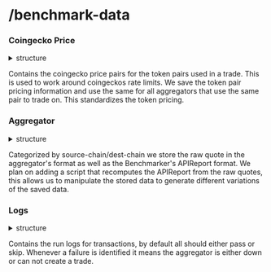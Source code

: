 # /benchmark-data

### Coingecko Price

<details>

<summary>structure</summary>

```
benchmark-data/coin_gecko_price
└── run-id
    ├── ETH-MATIC.json
    └── WETH-USD.json

```

</details>

Contains the coingecko price pairs for the token pairs used in a trade. This is used to work around coingeckos rate limits. We save the token pair pricing information and use the same for all aggregators that use the same pair to trade on. This standardizes the token pricing.&#x20;

### Aggregator

<details>

<summary>structure</summary>

```
benchmark-data/aggregator
└── Source Blockchain
    └── Destination Blockchain
        ├── run id.json
        └── run id.quote.json

```

</details>

Categorized by source-chain/dest-chain we store the raw quote in the aggregator's format as well as the  Benchmarker's APIReport format. We plan on adding a script that recomputes the APIReport from the raw quotes, this allows us to manipulate the stored data to generate different variations of the saved data. &#x20;

### Logs

<details>

<summary>structure</summary>

```
benchmark-data/logs
└── log batch run id
    └── benchmark run id.log

```

</details>

Contains the run logs for transactions, by default all should either pass or skip. Whenever a failure is identified it means the aggregator is either down or can not create a trade.&#x20;

